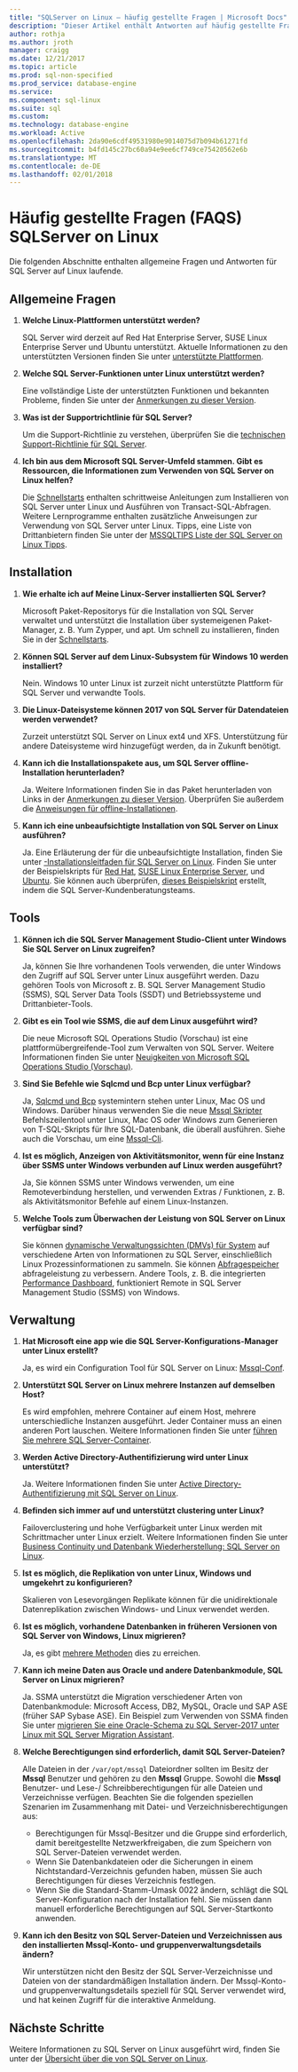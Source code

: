 ```yaml
---
title: "SQLServer on Linux – häufig gestellte Fragen | Microsoft Docs"
description: "Dieser Artikel enthält Antworten auf häufig gestellte Fragen zu SQL Server auf dem Linux ausgeführt wird."
author: rothja
ms.author: jroth
manager: craigg
ms.date: 12/21/2017
ms.topic: article
ms.prod: sql-non-specified
ms.prod_service: database-engine
ms.service: 
ms.component: sql-linux
ms.suite: sql
ms.custom: 
ms.technology: database-engine
ms.workload: Active
ms.openlocfilehash: 2da90e6cdf49531980e9014075d7b094b61271fd
ms.sourcegitcommit: b4fd145c27bc60a94e9ee6cf749ce75420562e6b
ms.translationtype: MT
ms.contentlocale: de-DE
ms.lasthandoff: 02/01/2018
---
```

# <a name="sql-server-on-linux-frequently-asked-questions-faq"></a>Häufig gestellte Fragen (FAQS) SQLServer on Linux

Die folgenden Abschnitte enthalten allgemeine Fragen und Antworten für SQL Server auf Linux laufende.

## <a name="general-questions"></a>Allgemeine Fragen

1. **Welche Linux-Plattformen unterstützt werden?**

   SQL Server wird derzeit auf Red Hat Enterprise Server, SUSE Linux Enterprise Server und Ubuntu unterstützt. Aktuelle Informationen zu den unterstützten Versionen finden Sie unter [unterstützte Plattformen](sql-server-linux-setup.md#supportedplatforms).

1. **Welche SQL Server-Funktionen unter Linux unterstützt werden?**

   Eine vollständige Liste der unterstützten Funktionen und bekannten Probleme, finden Sie unter der [Anmerkungen zu dieser Version](sql-server-linux-release-notes.md).

1. **Was ist der Supportrichtlinie für SQL Server?**

   Um die Support-Richtlinie zu verstehen, überprüfen Sie die [technischen Support-Richtlinie für SQL Server](https://support.microsoft.com/help/4047326/support-policy-for-microsoft-sql-server).

1. **Ich bin aus dem Microsoft SQL Server-Umfeld stammen. Gibt es Ressourcen, die Informationen zum Verwenden von SQL Server on Linux helfen?**

   Die [Schnellstarts](sql-server-linux-setup.md#platforms) enthalten schrittweise Anleitungen zum Installieren von SQL Server unter Linux und Ausführen von Transact-SQL-Abfragen. Weitere Lernprogramme enthalten zusätzliche Anweisungen zur Verwendung von SQL Server unter Linux. Tipps, eine Liste von Drittanbietern finden Sie unter der [MSSQLTIPS Liste der SQL Server on Linux Tipps](https://www.mssqltips.com/sql-server-tip-category/226/sql-server-on-linux/).

## <a name="installation"></a>Installation

1. **Wie erhalte ich auf Meine Linux-Server installierten SQL Server?**

   Microsoft Paket-Repositorys für die Installation von SQL Server verwaltet und unterstützt die Installation über systemeigenen Paket-Manager, z. B. Yum Zypper, und apt. Um schnell zu installieren, finden Sie in der [Schnellstarts](sql-server-linux-setup.md#platforms).

1. **Können SQL Server auf dem Linux-Subsystem für Windows 10 werden installiert?**

   Nein. Windows 10 unter Linux ist zurzeit nicht unterstützte Plattform für SQL Server und verwandte Tools.

1. **Die Linux-Dateisysteme können 2017 von SQL Server für Datendateien werden verwendet?**

   Zurzeit unterstützt SQL Server on Linux ext4 und XFS. Unterstützung für andere Dateisysteme wird hinzugefügt werden, da in Zukunft benötigt.

1. **Kann ich die Installationspakete aus, um SQL Server offline-Installation herunterladen?**

   Ja. Weitere Informationen finden Sie in das Paket herunterladen von Links in der [Anmerkungen zu dieser Version](sql-server-linux-release-notes.md). Überprüfen Sie außerdem die [Anweisungen für offline-Installationen](sql-server-linux-setup.md#offline).

1. **Kann ich eine unbeaufsichtigte Installation von SQL Server on Linux ausführen?**

   Ja. Eine Erläuterung der für die unbeaufsichtigte Installation, finden Sie unter [-Installationsleitfaden für SQL Server on Linux](sql-server-linux-setup.md#unattended). Finden Sie unter der Beispielskripts für [Red Hat](sample-unattended-install-redhat.md), [SUSE Linux Enterprise Server](sample-unattended-install-suse.md), und [Ubuntu](sample-unattended-install-ubuntu.md). Sie können auch überprüfen, [dieses Beispielskript](https://blogs.msdn.microsoft.com/sqlcat/2017/10/03/unattended-install-and-configuration-for-sql-server-2017-on-linux/) erstellt, indem die SQL Server-Kundenberatungsteams.

## <a name="tools"></a>Tools

1. **Können ich die SQL Server Management Studio-Client unter Windows Sie SQL Server on Linux zugreifen?**

   Ja, können Sie Ihre vorhandenen Tools verwenden, die unter Windows den Zugriff auf SQL Server unter Linux ausgeführt werden. Dazu gehören Tools von Microsoft z. B. SQL Server Management Studio (SSMS), SQL Server Data Tools (SSDT) und Betriebssysteme und Drittanbieter-Tools.

1. **Gibt es ein Tool wie SSMS, die auf dem Linux ausgeführt wird?**

   Die neue Microsoft SQL Operations Studio (Vorschau) ist eine plattformübergreifende-Tool zum Verwalten von SQL Server. Weitere Informationen finden Sie unter [Neuigkeiten von Microsoft SQL Operations Studio (Vorschau)](../sql-operations-studio/what-is.md).

1. **Sind Sie Befehle wie Sqlcmd und Bcp unter Linux verfügbar?**

   Ja, [Sqlcmd und Bcp](sql-server-linux-setup-tools.md) systemintern stehen unter Linux, Mac OS und Windows. Darüber hinaus verwenden Sie die neue [Mssql Skripter](https://github.com/Microsoft/mssql-scripter) Befehlszeilentool unter Linux, Mac OS oder Windows zum Generieren von T-SQL-Skripts für Ihre SQL-Datenbank, die überall ausführen. Siehe auch die Vorschau, um eine [Mssql-Cli](https://blogs.technet.microsoft.com/dataplatforminsider/2017/12/12/try-mssql-cli-a-new-interactive-command-line-tool-for-sql-server/).

1. **Ist es möglich, Anzeigen von Aktivitätsmonitor, wenn für eine Instanz über SSMS unter Windows verbunden auf Linux werden ausgeführt?**

   Ja, Sie können SSMS unter Windows verwenden, um eine Remoteverbindung herstellen, und verwenden Extras / Funktionen, z. B. als Aktivitätsmonitor Befehle auf einem Linux-Instanzen.

1. **Welche Tools zum Überwachen der Leistung von SQL Server on Linux verfügbar sind?**

   Sie können [dynamische Verwaltungssichten (DMVs) für System](../relational-databases/system-dynamic-management-views/system-dynamic-management-views.md) auf verschiedene Arten von Informationen zu SQL Server, einschließlich Linux Prozessinformationen zu sammeln. Sie können [Abfragespeicher](../relational-databases/performance/monitoring-performance-by-using-the-query-store.md) abfrageleistung zu verbessern. Andere Tools, z. B. die integrierten [Performance Dashboard](https://blogs.msdn.microsoft.com/sql_server_team/new-in-ssms-performance-dashboard-built-in/), funktioniert Remote in SQL Server Management Studio (SSMS) von Windows.

## <a name="administration"></a>Verwaltung

1. **Hat Microsoft eine app wie die SQL Server-Konfigurations-Manager unter Linux erstellt?**

   Ja, es wird ein Configuration Tool für SQL Server on Linux: [Mssql-Conf](sql-server-linux-configure-mssql-conf.md).

1. **Unterstützt SQL Server on Linux mehrere Instanzen auf demselben Host?**

   Es wird empfohlen, mehrere Container auf einem Host, mehrere unterschiedliche Instanzen ausgeführt. Jeder Container muss an einen anderen Port lauschen. Weitere Informationen finden Sie unter [führen Sie mehrere SQL Server-Container](sql-server-linux-configure-docker.md#run-multiple-sql-server-containers).

1. **Werden Active Directory-Authentifizierung wird unter Linux unterstützt?**

   Ja. Weitere Informationen finden Sie unter [Active Directory-Authentifizierung mit SQL Server on Linux](sql-server-linux-active-directory-authentication.md).

1. **Befinden sich immer auf und unterstützt clustering unter Linux?**

   Failoverclustering und hohe Verfügbarkeit unter Linux werden mit Schrittmacher unter Linux erzielt. Weitere Informationen finden Sie unter [Business Continuity und Datenbank Wiederherstellung: SQL Server on Linux](sql-server-linux-business-continuity-dr.md).

1. **Ist es möglich, die Replikation von unter Linux, Windows und umgekehrt zu konfigurieren?**

   Skalieren von Lesevorgängen Replikate können für die unidirektionale Datenreplikation zwischen Windows- und Linux verwendet werden.

1. **Ist es möglich, vorhandene Datenbanken in früheren Versionen von SQL Server von Windows, Linux migrieren?**

   Ja, es gibt [mehrere Methoden](sql-server-linux-migrate-overview.md) dies zu erreichen.

1. **Kann ich meine Daten aus Oracle und andere Datenbankmodule, SQL Server on Linux migrieren?**

   Ja. SSMA unterstützt die Migration verschiedener Arten von Datenbankmodule: Microsoft Access, DB2, MySQL, Oracle und SAP ASE (früher SAP Sybase ASE). Ein Beispiel zum Verwenden von SSMA finden Sie unter [migrieren Sie eine Oracle-Schema zu SQL Server-2017 unter Linux mit SQL Server Migration Assistant](../ssma/oracle/sql-server-linux-convert-from-oracle.md?toc=%2fsql%2flinux%2ftoc.json).

1. **Welche Berechtigungen sind erforderlich, damit SQL Server-Dateien?**

   Alle Dateien in der `/var/opt/mssql` Dateiordner sollten im Besitz der **Mssql** Benutzer und gehören zu den **Mssql** Gruppe. Sowohl die **Mssql** Benutzer- und Lese-/ Schreibberechtigungen für alle Dateien und Verzeichnisse verfügen. Beachten Sie die folgenden speziellen Szenarien im Zusammenhang mit Datei- und Verzeichnisberechtigungen aus:

   * Berechtigungen für Mssql-Besitzer und die Gruppe sind erforderlich, damit bereitgestellte Netzwerkfreigaben, die zum Speichern von SQL Server-Dateien verwendet werden.
   * Wenn Sie Datenbankdateien oder die Sicherungen in einem Nichtstandard-Verzeichnis gefunden haben, müssen Sie auch Berechtigungen für dieses Verzeichnis festlegen.
   * Wenn Sie die Standard-Stamm-Umask 0022 ändern, schlägt die SQL Server-Konfiguration nach der Installation fehl. Sie müssen dann manuell erforderliche Berechtigungen auf SQL Server-Startkonto anwenden.

1. **Kann ich den Besitz von SQL Server-Dateien und Verzeichnissen aus den installierten Mssql-Konto- und gruppenverwaltungsdetails ändern?**

   Wir unterstützen nicht den Besitz der SQL Server-Verzeichnisse und Dateien von der standardmäßigen Installation ändern. Der Mssql-Konto- und gruppenverwaltungsdetails speziell für SQL Server verwendet wird, und hat keinen Zugriff für die interaktive Anmeldung.

## <a name="next-steps"></a>Nächste Schritte

Weitere Informationen zu SQL Server on Linux ausgeführt wird, finden Sie unter der [Übersicht über die von SQL Server on Linux](sql-server-linux-overview.md).